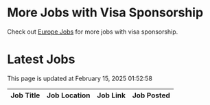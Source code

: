 # More Jobs with Visa Sponsorship

Check out [Europe Jobs](https://github.com/sureshparimi/europejobs#latest-jobs) for more jobs with visa sponsorship.

# Latest Jobs

This page is updated at February 15, 2025 01:52:58

| Job Title | Job Location | Job Link | Job Posted |
| --- | --- | --- | --- |
